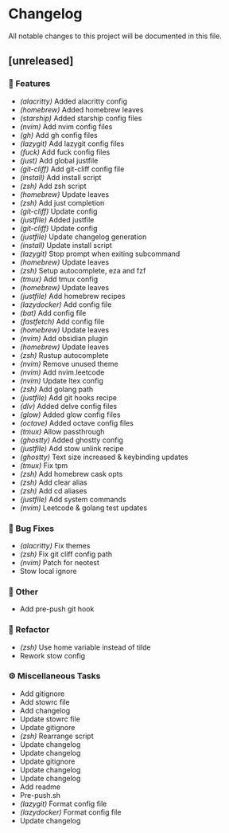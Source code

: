 # Changelog

All notable changes to this project will be documented in this file.

## [unreleased]

### 🚀 Features

- *(alacritty)* Added alacritty config
- *(homebrew)* Added homebrew leaves
- *(starship)* Added starship config files
- *(nvim)* Add nvim config files
- *(gh)* Add gh config files
- *(lazygit)* Add lazygit config files
- *(fuck)* Add fuck config files
- *(just)* Add global justfile
- *(git-cliff)* Add git-cliff config file
- *(install)* Add install script
- *(zsh)* Add zsh script
- *(homebrew)* Update leaves
- *(zsh)* Add just completion
- *(git-cliff)* Update config
- *(justfile)* Added justfile
- *(git-cliff)* Update config
- *(justfile)* Update changelog generation
- *(install)* Update install script
- *(lazygit)* Stop prompt when exiting subcommand
- *(homebrew)* Update leaves
- *(zsh)* Setup autocomplete, eza and fzf
- *(tmux)* Add tmux config
- *(homebrew)* Update leaves
- *(justfile)* Add homebrew recipes
- *(lazydocker)* Add config file
- *(bat)* Add config file
- *(fastfetch)* Add config file
- *(homebrew)* Update leaves
- *(nvim)* Add obsidian plugin
- *(homebrew)* Update leaves
- *(zsh)* Rustup autocomplete
- *(nvim)* Remove unused theme
- *(nvim)* Add nvim.leetcode
- *(nvim)* Update ltex config
- *(zsh)* Add golang path
- *(justfile)* Add git hooks recipe
- *(dlv)* Added delve config files
- *(glow)* Added glow config files
- *(octave)* Added octave config files
- *(tmux)* Allow passthrough
- *(ghostty)* Added ghostty config
- *(justfile)* Add stow unlink recipe
- *(ghostty)* Text size increased & keybinding updates
- *(tmux)* Fix tpm
- *(zsh)* Add homebrew cask opts
- *(zsh)* Add clear alias
- *(zsh)* Add cd aliases
- *(justfile)* Add system commands
- *(nvim)* Leetcode & golang test updates

### 🐛 Bug Fixes

- *(alacritty)* Fix themes
- *(zsh)* Fix git cliff config path
- *(nvim)* Patch for neotest
- Stow local ignore

### 💼 Other

- Add pre-push git hook

### 🚜 Refactor

- *(zsh)* Use home variable instead of tilde
- Rework stow config

### ⚙️ Miscellaneous Tasks

- Add gitignore
- Add stowrc file
- Add changelog
- Update stowrc file
- Update gitignore
- *(zsh)* Rearrange script
- Update changelog
- Update changelog
- Update gitignore
- Update changelog
- Update changelog
- Add readme
- Pre-push.sh
- *(lazygit)* Format config file
- *(lazydocker)* Format config file
- Update changelog

<!-- generated by git-cliff -->
